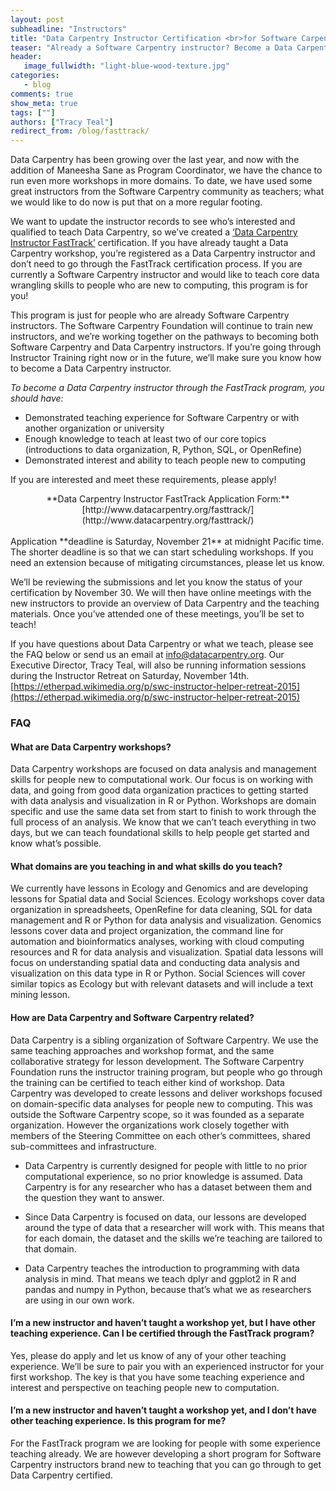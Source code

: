 ```yaml
---
layout: post
subheadline: "Instructors"
title: "Data Carpentry Instructor Certification <br>for Software Carpentry Instructors"
teaser: "Already a Software Carpentry instructor? Become a Data Carpentry instructor too!"
header:
   image_fullwidth: "light-blue-wood-texture.jpg"
categories:
   - blog
comments: true
show_meta: true
tags: [""]
authors: ["Tracy Teal"]
redirect_from: /blog/fasttrack/
---
```


Data Carpentry has been growing over the last year, and now with the addition of Maneesha Sane as Program Coordinator, we have the chance to run even more workshops in more domains. To date, we have used some great instructors from the Software Carpentry community as teachers; what we would like to do now is put that on a more regular footing.

We want to update the instructor records to see who’s interested and qualified to teach Data Carpentry, so we’ve created a [‘Data Carpentry Instructor FastTrack’](http://www.datacarpentry.org/fasttrack/) certification. If you have already taught a Data Carpentry workshop, you’re registered as a Data Carpentry instructor and don’t need to go through the FastTrack certification process. If you are currently a Software Carpentry instructor and would like to teach core data wrangling skills to people who are new to computing, this program is for you!

This program is just for people who are already Software Carpentry instructors. The Software Carpentry Foundation will continue to train new instructors, and we’re working together on the pathways to becoming both Software Carpentry and Data Carpentry instructors. If you’re going through Instructor Training right now or in the future, we’ll make sure you know how to become a Data Carpentry instructor.

*To become a Data Carpentry instructor through the FastTrack program, you should have:*

- Demonstrated teaching experience for Software Carpentry or with another organization or university
- Enough knowledge to teach at least two of our core topics (introductions to data organization, R, Python, SQL, or OpenRefine)
- Demonstrated interest and ability to teach people new to computing

If you are interested and meet these requirements, please apply!

<div style="text-align: center;" markdown="1">
**Data Carpentry Instructor FastTrack Application Form:** <br>[http://www.datacarpentry.org/fasttrack/](http://www.datacarpentry.org/fasttrack/)
</div>

<br>
Application **deadline is Saturday, November 21** at midnight Pacific time. The shorter deadline is so that we can start scheduling workshops. If you need an extension because of mitigating circumstances, please let us know.

We’ll be reviewing the submissions and let you know the status of your certification by November 30. We will then have online meetings with the new instructors to provide an overview of Data Carpentry and the teaching materials.  Once you’ve attended one of these meetings, you’ll be set to teach!

If you have questions about Data Carpentry or what we teach, please see the FAQ below or send us an email at [info@datacarpentry.org](mailto:info@datacarpentry.org). Our Executive Director, Tracy Teal, will also be running information sessions during the Instructor Retreat on Saturday, November 14th. [https://etherpad.wikimedia.org/p/swc-instructor-helper-retreat-2015](https://etherpad.wikimedia.org/p/swc-instructor-helper-retreat-2015)

### FAQ

#### What are Data Carpentry workshops?

Data Carpentry workshops are focused on data analysis and management skills for people new to computational work. Our focus is on working with data, and going from good data organization practices to getting started with data analysis and visualization in R or Python. Workshops are domain specific and use the same data set from start to finish to work through the full process of an analysis. We know that we can’t teach everything in two days, but we can  teach foundational skills to help people get started and know what’s possible.


#### What domains are you teaching in and what skills do you teach?

We currently have lessons in Ecology and Genomics and are developing lessons for Spatial data and Social Sciences.  Ecology workshops cover data organization in spreadsheets, OpenRefine for data cleaning, SQL for data management and R or Python for data analysis and visualization.  Genomics lessons cover data and project organization, the command line for automation and bioinformatics analyses, working with cloud computing resources and R for data analysis and visualization. Spatial data lessons will focus on understanding spatial data and conducting data analysis and visualization on this data type in R or Python. Social Sciences will cover similar topics as Ecology but with relevant datasets and will include a text mining lesson.


#### How are Data Carpentry and Software Carpentry related?

Data Carpentry is a sibling organization of Software Carpentry. We use the same teaching approaches and workshop format, and the same collaborative strategy for lesson development. The Software Carpentry Foundation runs the instructor training program, but people who go through the training can be certified to teach either kind of workshop. Data Carpentry was developed to create lessons and deliver workshops focused on domain-specific data analyses for people new to computing. This was outside the Software Carpentry scope, so it was founded as a separate organization. However the organizations work closely together with members of the Steering Committee on each other’s committees, shared sub-committees and infrastructure.

- Data Carpentry is currently designed for people with little to no prior computational experience, so no prior knowledge is assumed. Data Carpentry is for any researcher who has a dataset between them and the question they want to answer.

- Since Data Carpentry is focused on data, our lessons are developed around the type of data that a researcher will work with. This means that for each domain, the dataset and the skills we’re teaching are tailored to that domain.

- Data Carpentry teaches the introduction to programming with data analysis in mind. That means we teach dplyr and ggplot2 in R and pandas and numpy in Python, because that’s what we as researchers are using in our own work.


#### I’m a new instructor and haven’t taught a workshop yet, but I have other teaching experience. Can I be certified through the FastTrack program?

Yes, please do apply and let us know of any of your other teaching experience. We’ll be sure to pair you with an experienced instructor for your first workshop. The key is that you have some teaching experience and interest and perspective on teaching people new to computation.  

#### I’m a new instructor and haven’t taught a workshop yet, and I don’t have other teaching experience. Is this program for me?

For the FastTrack program we are looking for people with some experience teaching already. We are however developing a short program for Software Carpentry instructors brand new to teaching that you can go through to get Data Carpentry certified.
